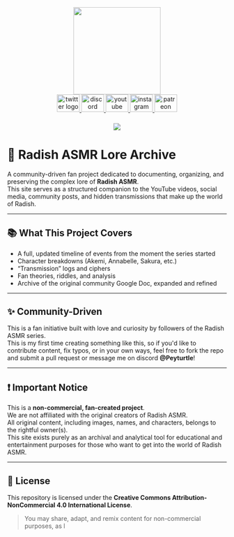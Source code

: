<div align="center">
  <img height="200" src="https://media.discordapp.net/attachments/747566772173144174/1377130460160725085/channels4_profile.jpg?ex=6837d82f&is=683686af&hm=0af3fe982c109c0e78ba55e21aa5c92caf861233b700691dd2d9f926726a0307&=&format=webp"  />
</div>
<div align="center">
  <a href="https://x.com/RadishAsmr" target="_blank">
    <img src="https://raw.githubusercontent.com/maurodesouza/profile-readme-generator/master/src/assets/icons/social/twitter/default.svg" width="52" height="40" alt="twitter logo"  />
  </a>
  <a href="https://discord.gg/jUnD5myybt" target="_blank">
    <img src="https://raw.githubusercontent.com/maurodesouza/profile-readme-generator/master/src/assets/icons/social/discord/default.svg" width="52" height="40" alt="discord logo"  />
  </a>
  <a href="https://www.youtube.com/@radishasmr9622" target="_blank">
    <img src="https://raw.githubusercontent.com/maurodesouza/profile-readme-generator/master/src/assets/icons/social/youtube/default.svg" width="52" height="40" alt="youtube logo"  />
  </a>
  <a href="https://www.instagram.com/radishasmr" target="_blank">
    <img src="https://raw.githubusercontent.com/maurodesouza/profile-readme-generator/master/src/assets/icons/social/instagram/default.svg" width="52" height="40" alt="instagram logo"  />
  </a>
  <a href="https://www.patreon.com/c/radishasmr/home" target="_blank">
    <img src="https://raw.githubusercontent.com/maurodesouza/profile-readme-generator/master/src/assets/icons/social/patreon/default.svg" width="52" height="40" alt="patreon logo"  />
  </a>
</div>

###

<div align="center">
  <img src="https://visitor-badge.laobi.icu/badge?page_id=Peytown.Peytown&"  />
</div>

###

# 🌱 Radish ASMR Lore Archive

A community-driven fan project dedicated to documenting, organizing, and preserving the complex lore of **Radish ASMR**.  
This site serves as a structured companion to the YouTube videos, social media, community posts, and hidden transmissions that make up the world of Radish.

---

## 📚 What This Project Covers

- A full, updated timeline of events from the moment the series started
- Character breakdowns (Akemi, Annabelle, Sakura, etc.)
- “Transmission” logs and ciphers
- Fan theories, riddles, and analysis
- Archive of the original community Google Doc, expanded and refined

---

## ✨ Community-Driven

This is a fan initiative built with love and curiosity by followers of the Radish ASMR series.  
This is my first time creating something like this, so if you'd like to contribute content, fix typos, or in your own ways, feel free to fork the repo and submit a pull request or message me on discord **@Peyturtle**!

---

## ❗ Important Notice

This is a **non-commercial, fan-created project**.  
We are not affiliated with the original creators of Radish ASMR.  
All original content, including images, names, and characters, belongs to the rightful owner(s).  
This site exists purely as an archival and analytical tool for educational and entertainment purposes for those who want to get into the world of Radish ASMR.

---

## 📝 License

This repository is licensed under the **Creative Commons Attribution-NonCommercial 4.0 International License**.

> You may share, adapt, and remix content for non-commercial purposes, as l
